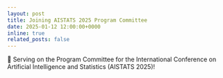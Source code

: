```yaml
---
layout: post
title: Joining AISTATS 2025 Program Committee
date: 2025-01-12 12:00:00+0000
inline: true
related_posts: false
---
```


🔗 Serving on the Program Committee for the International Conference on Artificial Intelligence and Statistics (AISTATS 2025)!